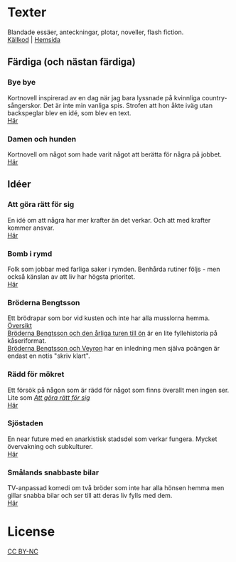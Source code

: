 # Texter
Blandade essäer, anteckningar, plotar, noveller, flash fiction.  
[Källkod](https://losmanos.github.io/Writing/) | [Hemsida](https://github.com/losmanos/writing)

## Färdiga (och nästan färdiga)

### Bye bye
Kortnovell inspirerad av en dag när jag bara lyssnade på kvinnliga country-sångerskor. Det är inte min vanliga spis.
Strofen att hon åkte iväg utan backspeglar blev en idé, som blev en text.  
[Här](https://docs.google.com/document/d/1st2BHM741fbhMyUzrrLTbxIN_3s6V1XJRQlbjeZTXS4/)

### Damen och hunden
Kortnovell om något som hade varit något att berätta för några på jobbet.  
[Här](Writing/damen_och_hunden/damen_och_hunden.html)

## Idéer

### Att göra rätt för sig
En idé om att några har mer krafter än det verkar. Och att med krafter kommer ansvar.  
[Här](Writing/att_gora_ratt_for_sig/att_gora_ratt_for_sig.html)

### Bomb i rymd
Folk som jobbar med farliga saker i rymden. Benhårda rutiner följs - men också känslan av att liv har högsta prioritet.  
[Här](Writing/bomb_i_rymd/bomb_i_rymd.html)

### Bröderna Bengtsson
Ett brödrapar som bor vid kusten och inte har alla musslorna hemma.
[Översikt](Writing/broderna_bengtsson/oversikt.md)  
[Bröderna Bengtsson och den årliga turen till ön](Writing(original_bb_och_den_arliga_turen_till_on.html)) är en lite fyllehistoria på kåseriformat.  
[Bröderna Bengtsson och Veyron](Writing/bb_och_veyron.html) har en inledning men själva poängen är endast en notis "skriv klart".


### Rädd för mökret
Ett försök på någon som är rädd för något som finns överallt men ingen ser. Lite som _[Att göra rätt för sig](Writing/att_gora_ratt_for_sig/att_gora_ratt_for_sig.html)_  
[Här](Writing/radd_for_morkret/radd_for_morkret.html)

### Sjöstaden
En near future med en anarkistisk stadsdel som verkar fungera. Mycket övervakning och subkulturer.  
[Här](Writing/sjostaden/sjostaden.html)

### Smålands snabbaste bilar
TV-anpassad komedi om två bröder som inte har alla hönsen hemma men gillar snabba bilar och ser till att deras liv fylls med dem.  
[Här](Writing/snabba_bilar/snabba_bilar.html)

# License
[CC BY-NC](https://creativecommons.org/licenses/by-nc/4.0/)

